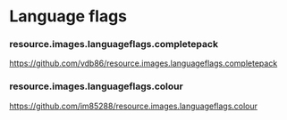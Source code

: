 # Language flags 

### resource.images.languageflags.completepack
https://github.com/vdb86/resource.images.languageflags.completepack

### resource.images.languageflags.colour
https://github.com/im85288/resource.images.languageflags.colour

